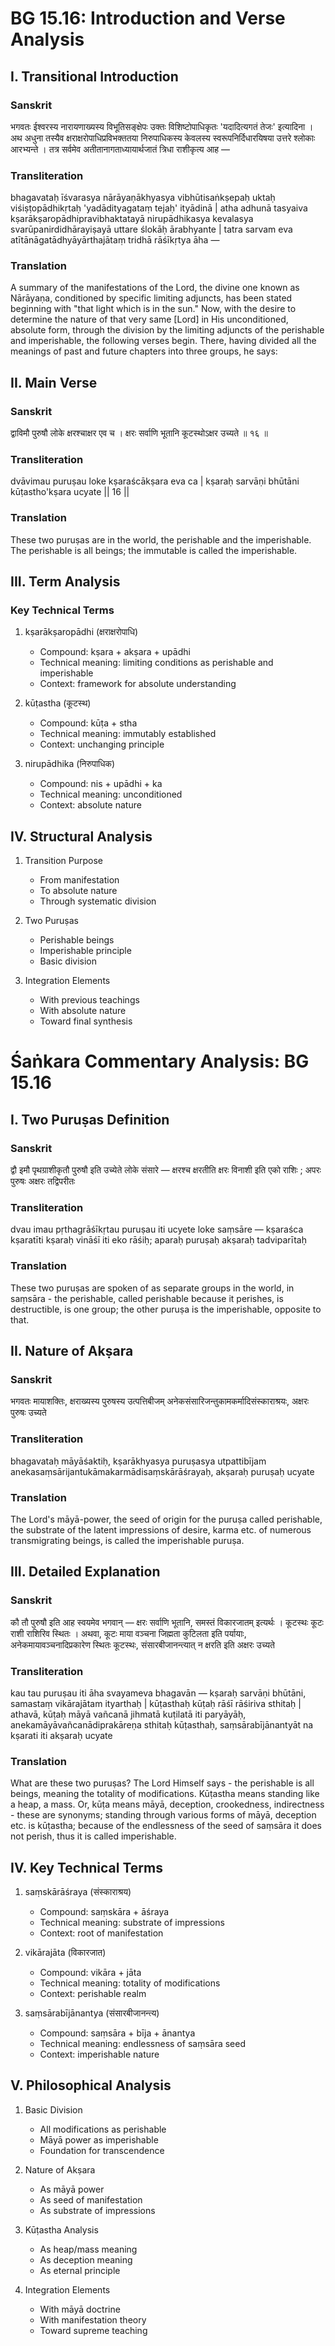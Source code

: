 # BG 15.16: Introduction and Verse Analysis

## I. Transitional Introduction

### Sanskrit
भगवतः ईश्वरस्य नारायणाख्यस्य विभूतिसङ्क्षेपः उक्तः विशिष्टोपाधिकृतः 'यदादित्यगतं तेजः' इत्यादिना । अथ अधुना तस्यैव क्षराक्षरोपाधिप्रविभक्ततया निरुपाधिकस्य केवलस्य स्वरूपनिर्दिधारयिषया उत्तरे श्लोकाः आरभ्यन्ते । तत्र सर्वमेव अतीतानागताध्यायार्थजातं त्रिधा राशीकृत्य आह —

### Transliteration
bhagavataḥ īśvarasya nārāyaṇākhyasya vibhūtisaṅkṣepaḥ uktaḥ viśiṣṭopādhikṛtaḥ 'yadādityagataṃ tejaḥ' ityādinā | atha adhunā tasyaiva kṣarākṣaropādhipravibhaktatayā nirupādhikasya kevalasya svarūpanirdidhārayiṣayā uttare ślokāḥ ārabhyante | tatra sarvam eva atītānāgatādhyāyārthajātaṃ tridhā rāśīkṛtya āha —

### Translation
A summary of the manifestations of the Lord, the divine one known as Nārāyaṇa, conditioned by specific limiting adjuncts, has been stated beginning with "that light which is in the sun." Now, with the desire to determine the nature of that very same [Lord] in His unconditioned, absolute form, through the division by the limiting adjuncts of the perishable and imperishable, the following verses begin. There, having divided all the meanings of past and future chapters into three groups, he says:

## II. Main Verse

### Sanskrit
द्वाविमौ पुरुषौ लोके क्षरश्चाक्षर एव च ।
क्षरः सर्वाणि भूतानि कूटस्थोऽक्षर उच्यते ॥ १६ ॥

### Transliteration
dvāvimau puruṣau loke kṣaraścākṣara eva ca |
kṣaraḥ sarvāṇi bhūtāni kūṭastho'kṣara ucyate || 16 ||

### Translation
These two puruṣas are in the world, the perishable and the imperishable. The perishable is all beings; the immutable is called the imperishable.

## III. Term Analysis

### Key Technical Terms
1. kṣarākṣaropādhi (क्षराक्षरोपाधि)
   - Compound: kṣara + akṣara + upādhi
   - Technical meaning: limiting conditions as perishable and imperishable
   - Context: framework for absolute understanding

2. kūṭastha (कूटस्थ)
   - Compound: kūṭa + stha
   - Technical meaning: immutably established
   - Context: unchanging principle

3. nirupādhika (निरुपाधिक)
   - Compound: nis + upādhi + ka
   - Technical meaning: unconditioned
   - Context: absolute nature

## IV. Structural Analysis

1. Transition Purpose
   - From manifestation
   - To absolute nature
   - Through systematic division

2. Two Puruṣas
   - Perishable beings
   - Imperishable principle
   - Basic division

3. Integration Elements
   - With previous teachings
   - With absolute nature
   - Toward final synthesis

# Śaṅkara Commentary Analysis: BG 15.16

## I. Two Puruṣas Definition

### Sanskrit
द्वौ इमौ पृथग्राशीकृतौ पुरुषौ इति उच्येते लोके संसारे — क्षरश्च क्षरतीति क्षरः विनाशी इति एको राशिः ; अपरः पुरुषः अक्षरः तद्विपरीतः

### Transliteration
dvau imau pṛthagrāśīkṛtau puruṣau iti ucyete loke saṃsāre — kṣaraśca kṣaratīti kṣaraḥ vināśī iti eko rāśiḥ; aparaḥ puruṣaḥ akṣaraḥ tadviparītaḥ

### Translation
These two puruṣas are spoken of as separate groups in the world, in saṃsāra - the perishable, called perishable because it perishes, is destructible, is one group; the other puruṣa is the imperishable, opposite to that.

## II. Nature of Akṣara

### Sanskrit
भगवतः मायाशक्तिः, क्षराख्यस्य पुरुषस्य उत्पत्तिबीजम् अनेकसंसारिजन्तुकामकर्मादिसंस्काराश्रयः, अक्षरः पुरुषः उच्यते

### Transliteration
bhagavataḥ māyāśaktiḥ, kṣarākhyasya puruṣasya utpattibījam anekasaṃsārijantukāmakarmādisaṃskārāśrayaḥ, akṣaraḥ puruṣaḥ ucyate

### Translation
The Lord's māyā-power, the seed of origin for the puruṣa called perishable, the substrate of the latent impressions of desire, karma etc. of numerous transmigrating beings, is called the imperishable puruṣa.

## III. Detailed Explanation

### Sanskrit
कौ तौ पुरुषौ इति आह स्वयमेव भगवान् — क्षरः सर्वाणि भूतानि, समस्तं विकारजातम् इत्यर्थः । कूटस्थः कूटः राशी राशिरिव स्थितः । अथवा, कूटः माया वञ्चना जिह्मता कुटिलता इति पर्यायाः, अनेकमायावञ्चनादिप्रकारेण स्थितः कूटस्थः, संसारबीजानन्त्यात् न क्षरति इति अक्षरः उच्यते

### Transliteration
kau tau puruṣau iti āha svayameva bhagavān — kṣaraḥ sarvāṇi bhūtāni, samastaṃ vikārajātam ityarthaḥ | kūṭasthaḥ kūṭaḥ rāśī rāśiriva sthitaḥ | athavā, kūṭaḥ māyā vañcanā jihmatā kuṭilatā iti paryāyāḥ, anekamāyāvañcanādiprakāreṇa sthitaḥ kūṭasthaḥ, saṃsārabījānantyāt na kṣarati iti akṣaraḥ ucyate

### Translation
What are these two puruṣas? The Lord Himself says - the perishable is all beings, meaning the totality of modifications. Kūṭastha means standing like a heap, a mass. Or, kūṭa means māyā, deception, crookedness, indirectness - these are synonyms; standing through various forms of māyā, deception etc. is kūṭastha; because of the endlessness of the seed of saṃsāra it does not perish, thus it is called imperishable.

## IV. Key Technical Terms

1. saṃskārāśraya (संस्काराश्रय)
   - Compound: saṃskāra + āśraya
   - Technical meaning: substrate of impressions
   - Context: root of manifestation

2. vikārajāta (विकारजात)
   - Compound: vikāra + jāta
   - Technical meaning: totality of modifications
   - Context: perishable realm

3. saṃsārabījānantya (संसारबीजानन्त्य)
   - Compound: saṃsāra + bīja + ānantya
   - Technical meaning: endlessness of saṃsāra seed
   - Context: imperishable nature

## V. Philosophical Analysis

1. Basic Division
   - All modifications as perishable
   - Māyā power as imperishable
   - Foundation for transcendence

2. Nature of Akṣara
   - As māyā power
   - As seed of manifestation
   - As substrate of impressions

3. Kūṭastha Analysis
   - As heap/mass meaning
   - As deception meaning
   - As eternal principle

4. Integration Elements
   - With māyā doctrine
   - With manifestation theory
   - Toward supreme teaching
